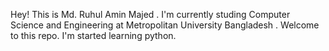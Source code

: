 Hey! This is Md. Ruhul Amin Majed .
I'm currently studing Computer Science and Engineering 
at Metropolitan University Bangladesh .
Welcome to this repo.
I'm started learning python.
